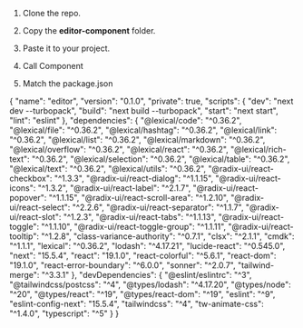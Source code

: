 1. Clone the repo.
2. Copy the <b>editor-component</b> folder.
3. Paste it to your project.
4. Call <b><EditorForm/></b> Component

5. Match the package.json

{
  "name": "editor",
  "version": "0.1.0",
  "private": true,
  "scripts": {
    "dev": "next dev --turbopack",
    "build": "next build --turbopack",
    "start": "next start",
    "lint": "eslint"
  },
  "dependencies": {
    "@lexical/code": "^0.36.2",
    "@lexical/file": "^0.36.2",
    "@lexical/hashtag": "^0.36.2",
    "@lexical/link": "^0.36.2",
    "@lexical/list": "^0.36.2",
    "@lexical/markdown": "^0.36.2",
    "@lexical/overflow": "^0.36.2",
    "@lexical/react": "^0.36.2",
    "@lexical/rich-text": "^0.36.2",
    "@lexical/selection": "^0.36.2",
    "@lexical/table": "^0.36.2",
    "@lexical/text": "^0.36.2",
    "@lexical/utils": "^0.36.2",
    "@radix-ui/react-checkbox": "^1.3.3",
    "@radix-ui/react-dialog": "^1.1.15",
    "@radix-ui/react-icons": "^1.3.2",
    "@radix-ui/react-label": "^2.1.7",
    "@radix-ui/react-popover": "^1.1.15",
    "@radix-ui/react-scroll-area": "^1.2.10",
    "@radix-ui/react-select": "^2.2.6",
    "@radix-ui/react-separator": "^1.1.7",
    "@radix-ui/react-slot": "^1.2.3",
    "@radix-ui/react-tabs": "^1.1.13",
    "@radix-ui/react-toggle": "^1.1.10",
    "@radix-ui/react-toggle-group": "^1.1.11",
    "@radix-ui/react-tooltip": "^1.2.8",
    "class-variance-authority": "^0.7.1",
    "clsx": "^2.1.1",
    "cmdk": "^1.1.1",
    "lexical": "^0.36.2",
    "lodash": "^4.17.21",
    "lucide-react": "^0.545.0",
    "next": "15.5.4",
    "react": "19.1.0",
    "react-colorful": "^5.6.1",
    "react-dom": "19.1.0",
    "react-error-boundary": "^6.0.0",
    "sonner": "^2.0.7",
    "tailwind-merge": "^3.3.1"
  },
  "devDependencies": {
    "@eslint/eslintrc": "^3",
    "@tailwindcss/postcss": "^4",
    "@types/lodash": "^4.17.20",
    "@types/node": "^20",
    "@types/react": "^19",
    "@types/react-dom": "^19",
    "eslint": "^9",
    "eslint-config-next": "15.5.4",
    "tailwindcss": "^4",
    "tw-animate-css": "^1.4.0",
    "typescript": "^5"
  }
}
